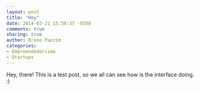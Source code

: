 ```yaml
---
layout: post
title: "Hey"
date: 2014-03-21 15:59:37 -0300
comments: true
sharing: true
author: Bruno Pazzim
categories:
- Empreendedorismo
- Startups
---
```


Hey, there! This is a test post, so we all can see how is the interface doing. :)
